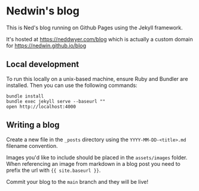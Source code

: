 # Nedwin's blog

This is Ned's blog running on Github Pages using the Jekyll framework.

It's hosted at https://neddwyer.com/blog which is actually a custom domain for https://nedwin.github.io/blog

## Local development

To run this locally on a unix-based machine, ensure Ruby and Bundler are installed. Then you can use the following commands:

```
bundle install
bundle exec jekyll serve --baseurl ""
open http://localhost:4000
```

## Writing a blog

Create a new file in the `_posts` directory using the `YYYY-MM-DD-<title>.md` filename convention. 

Images you'd like to include should be placed in the `assets/images` folder. When referencing an image from markdown in a blog post you need to prefix the url with `{{ site.baseurl }}`.

Commit your blog to the `main` branch and they will be live!